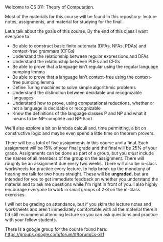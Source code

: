 Welcome to CS 311: Theory of Computation.

Most of the materials for this course will be found in this repository: lecture notes, assignments, and material for studying for the final. 

Let's talk about the goals of this course. By the end of this class I want everyone to

-   Be able to construct basic finite automata (DFAs, NFAs, PDAs) and context-free grammars (CFGs)
-   Understand the relationship between regular expressions and DFAs
-   Understand the relationship between PDFs and CFGs
-   Be able to prove that a language isn't regular using the regular language pumping lemma
-   Be able to prove that a language isn't context-free using the context-free pumping lemma
-   Define Turing machines to solve simple algorithmic problems
-   Understand the distinction between decidable and recognizable languages
-   Understand how to prove, using computational reductions, whether or not a language is decidable or recognizable
-   Know the definitions of the language classes P and NP and what it means to be NP-complete and NP-hard

We'll also explore a bit on lambda calculi and, time permitting, a bit on constructive logic and maybe even spend a little time on theorem provers. 

There will be a total of five assignments in this course and a final. Each assignment will be 15% of your final grade and the final will be 25% of your grade. Assignments can be done as part of a group, but you *must* include the names of all members of the group on the assignment. There will roughly be an assignment due every two weeks. There will also be in-class worksheets for practice every lecture, to help break up the monotony of hearing me talk for two hours straight. These will be **ungraded**, but are intended for you to get immediate feedback on whether you understand the material and to ask me questions while I'm right in front of you. I also highly encourage everyone to work in small groups of 2-3 on the in-class exercises.

I will not be grading on attendance, but if you skim the lecture notes and worksheets and aren't immediately comfortable with all the material therein I'd still recommend attending lecture so you can ask questions and practice with your fellow students.

There is a google group for the course found here: <https://groups.google.com/forum/#!forum/cs-311>
